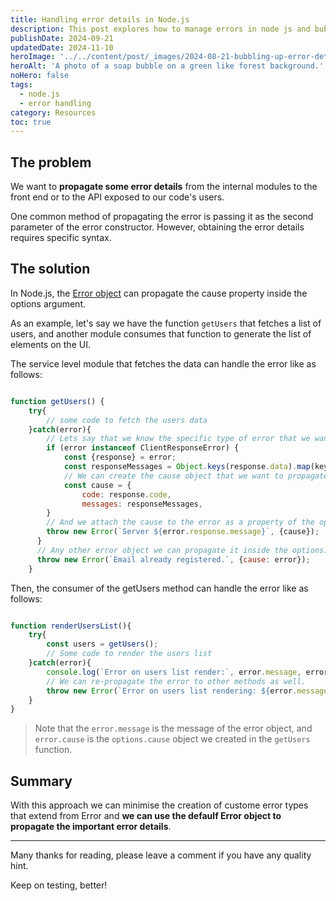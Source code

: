 ```yaml
---
title: Handling error details in Node.js
description: This post explores how to manage errors in node js and bubble up the important error detials necessary for higher layers of abstraction.
publishDate: 2024-09-21
updatedDate: 2024-11-10
heroImage: '../../content/post/_images/2024-08-21-bubbling-up-error-details/bubble.jpg'
heroAlt: 'A photo of a soap bubble on a green like forest background.'
noHero: false
tags:
  - node.js
  - error handling
category: Resources
toc: true
---
```


## The problem
We want to **propagate some error details** from the internal modules to the front end or to the API exposed to our code's users.

One common method of propagating the error is passing it as the second parameter of the error constructor. However, obtaining the error details requires specific syntax.


## The solution
In Node.js, the [Error object](https://nodejs.org/api/errors.html#class-error) can propagate the cause property inside the options argument.

As an example, let's say we have the function `getUsers` that fetches a list of users, and another module consumes that function to generate the list of elements on the UI.


The service level module that fetches the data can handle the error like as follows:

```javascript

function getUsers() {
    try{
        // some code to fetch the users data
    }catch(error){
        // Lets say that we know the specific type of error that we want to extract some data from.
        if (error instanceof ClientResponseError) {
            const {response} = error;
            const responseMessages = Object.keys(response.data).map(key=>response.data[key]?.message);
            // We can create the cause object that we want to propagate to the error details. 
            const cause = {
                code: response.code,
                messages: responseMessages,
        }        
        // And we attach the cause to the error as a property of the options argument.
        throw new Error(`Server ${error.response.message}`, {cause});
      }
      // Any other error object we can propagate it inside the options.cause parameter 
      throw new Error(`Email already registered.`, {cause: error});
    }

```

Then, the consumer of the getUsers method can handle the error like as follows:

```javascript

function renderUsersList(){
    try{
        const users = getUsers();
        // Some code to render the users list
    }catch(error){
        console.log(`Error on users list render:`, error.message, error.cause);
        // We can re-propagate the error to other methods as well.
        throw new Error(`Error on users list rendering: ${error.message}`, {cause: error.cause});
    }
}

```

> Note that the `error.message` is the message of the error object, and `error.cause` is the `options.cause` object we created in the `getUsers` function.


## Summary

With this approach we can minimise the creation of custome error types that extend from Error and **we can use the defaulf Error object to propagate the important error details**.

------
Many thanks for reading, please leave a comment if you have any quality hint.

Keep on testing, better!




